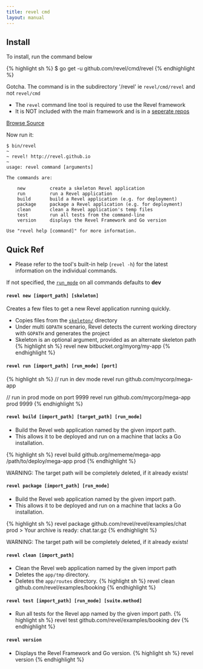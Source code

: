 ```yaml
---
title: revel cmd
layout: manual
---
```


## Install

To install, run the command below

{% highlight sh %}
	$ go get -u github.com/revel/cmd/revel
{% endhighlight  %}

<div class="alert alert-danger"><span class="glyphicon glyphicon-exclamation-sign" aria-hidden="true"></span> Gotcha. The command is in the subdirectory '/revel' ie <code>revel/cmd/revel</code> and not <code>revel/cmd</code></div>

- The `revel` command line tool is required to use the Revel framework
- It is NOT included with the main framework and is in a  [seperate repos](https://github.com/revel/cmd)

<a class="btn btn-success btn-sm" href="https://github.com/revel/cmd/tree/master/revel" role="button"><span class="glyphicon glyphicon-floppy-disk" aria-hidden="true"></span> Browse Source</a>





Now run it:

	$ bin/revel
	~
	~ revel! http://revel.github.io
	~
	usage: revel command [arguments]

	The commands are:

		new         create a skeleton Revel application
		run         run a Revel application
		build       build a Revel application (e.g. for deployment)
		package     package a Revel application (e.g. for deployment)
		clean       clean a Revel application's temp files
		test        run all tests from the command-line
		version     displays the Revel Framework and Go version

	Use "revel help [command]" for more information.



## Quick Ref


 - Please refer to the tool's built-in help (`revel -h`) for the latest information on the individual commands.

<div class="alert alert-success"><span class="glyphicon glyphicon-info-sign" aria-hidden="true"></span> If not specified, the <a href="appconf.html#runmodes"><code>run_mode</code></a> on all commands defaults to <b>dev</b></div>


<a name="new"></a>

#### `revel new [import_path] [skeleton]`

Creates a few files to get a new Revel application running quickly.

- Copies files from the [`skeleton/`](https://github.com/revel/cmd/tree/develop/revel/skeleton) directory
- Under multi `GOPATH` scenario, Revel detects the current working directory with `GOPATH` and generates the project
- Skeleton is an optional argument, provided as an alternate skeleton path
{% highlight sh %}
revel new bitbucket.org/myorg/my-app
{% endhighlight %}
<a name="run"></a>

#### `revel run [import_path] [run_mode] [port]`
{% highlight sh %}
// run in dev mode
revel run github.com/mycorp/mega-app

// run in prod mode on port 9999
revel run github.com/mycorp/mega-app prod 9999
{% endhighlight %}   
<a name="build"></a>

#### `revel build [import_path] [target_path] [run_mode]`

- Build the Revel web application named by the given import path.
- This allows it to be deployed and run on a machine that lacks a Go installation.

{% highlight sh %}
    revel build github.org/mememe/mega-app /path/to/deploy/mega-app prod
{% endhighlight %}   

<div class="alert alert-danger"><span class="glyphicon glyphicon-exclamation-sign" aria-hidden="true"></span> WARNING: The target path will be completely deleted, if it already exists!</div>

<a name="package"></a>

#### `revel package [import_path] [run_mode]`

- Build the Revel web application named by the given import path.
- This allows it to be deployed and run on a machine that lacks a Go installation.

{% highlight sh %}
    revel package github.com/revel/revel/examples/chat prod
    > Your archive is ready: chat.tar.gz
{% endhighlight %}

<div class="alert alert-danger"><span class="glyphicon glyphicon-exclamation-sign" aria-hidden="true"></span> WARNING: The target path will be completely deleted, if it already exists!</div>

<a name="clean"></a>

#### `revel clean [import_path]`

- Clean the Revel web application named by the given import path
- Deletes the `app/tmp` directory.
- Deletes the `app/routes` directory.
{% highlight sh %}
    revel clean github.com/revel/examples/booking
{% endhighlight %}

<a name="test"></a>

#### `revel test [import_path] [run_mode] [suite.method]`

- Run all tests for the Revel app named by the given import path.
{% highlight sh %}
    revel test github.com/revel/examples/booking dev
{% endhighlight %}

#### `revel version`

- Displays the Revel Framework and Go version.
{% highlight sh %}
    revel version
{% endhighlight %}

